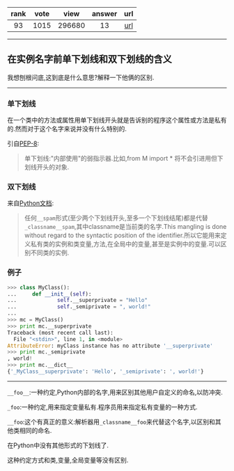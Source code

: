 
| rank | vote | view | answer | url |
|:-:|:-:|:-:|:-:|:-:|
|93|1015|296680|13| [url](http://stackoverflow.com/questions/1301346/what-is-the-meaning-of-a-single-and-a-double-underscore-before-an-object-name) |
***

## 在实例名字前单下划线和双下划线的含义

我想刨根问底,这到底是什么意思?解释一下他俩的区别.

***

### 单下划线

在一个类中的方法或属性用单下划线开头就是告诉别的程序这个属性或方法是私有的.然而对于这个名字来说并没有什么特别的.

引自[PEP-8](http://www.python.org/dev/peps/pep-0008/):


>单下划线:"内部使用"的弱指示器.比如,from M import * 将不会引进用但下划线开头的对象.

### 双下划线

来自[Python文档](http://docs.python.org/tutorial/classes.html#private-variables-and-class-local-references):


>任何`__spam`形式(至少两个下划线开头,至多一个下划线结尾)都是代替`_classname__spam`,其中classname是当前类的名字.This mangling is done without regard to the syntactic position of the identifier.所以它能用来定义私有类的实例和类变量,方法,在全局中的变量,甚至是实例中的变量.可以区别不同类的实例.


### 例子

```Python
>>> class MyClass():
...     def __init__(self):
...             self.__superprivate = "Hello"
...             self._semiprivate = ", world!"
...
>>> mc = MyClass()
>>> print mc.__superprivate
Traceback (most recent call last):
  File "<stdin>", line 1, in <module>
AttributeError: myClass instance has no attribute '__superprivate'
>>> print mc._semiprivate
, world!
>>> print mc.__dict__
{'_MyClass__superprivate': 'Hello', '_semiprivate': ', world!'}
```

***

`__foo__`:一种约定,Python内部的名字,用来区别其他用户自定义的命名,以防冲突.

`_foo`:一种约定,用来指定变量私有.程序员用来指定私有变量的一种方式.

`__foo`:这个有真正的意义:解析器用`_classname__foo`来代替这个名字,以区别和其他类相同的命名.

在Python中没有其他形式的下划线了.

这种约定方式和类,变量,全局变量等没有区别.